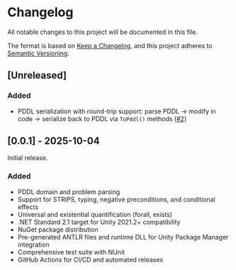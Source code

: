 # Changelog

All notable changes to this project will be documented in this file.

The format is based on [Keep a Changelog](https://keepachangelog.com/en/1.0.0/),
and this project adheres to [Semantic Versioning](https://semver.org/spec/v2.0.0.html).

## [Unreleased]

### Added
- PDDL serialization with round-trip support: parse PDDL → modify in code → serialize back to PDDL via `ToPddl()` methods ([#2](https://github.com/AI-In-Games/PDDL-Parser/issues/2))

## [0.0.1] - 2025-10-04

Initial release.

### Added
- PDDL domain and problem parsing
- Support for STRIPS, typing, negative preconditions, and conditional effects
- Universal and existential quantification (forall, exists)
- .NET Standard 2.1 target for Unity 2021.2+ compatibility
- NuGet package distribution
- Pre-generated ANTLR files and runtime DLL for Unity Package Manager integration
- Comprehensive test suite with NUnit
- GitHub Actions for CI/CD and automated releases
